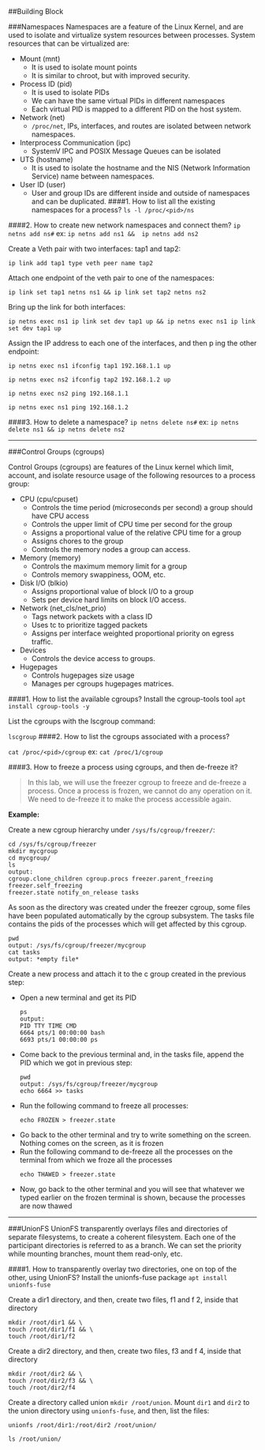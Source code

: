 ##Building Block

###Namespaces
Namespaces are a feature of the Linux Kernel, and are used to isolate and virtualize system resources between
processes. System resources that can be virtualized are:
- Mount (mnt)
    - It is used to isolate mount points
    - It is similar to chroot, but with improved security.
- Process ID (pid)
    - It is used to isolate PIDs
    - We can have the same virtual PIDs in different namespaces
    - Each virtual PID is mapped to a different PID on the host system.
- Network (net)
    - `/proc/net`, IPs, interfaces, and routes are isolated between network namespaces.
- Interprocess Communication (ipc)
    - SystemV IPC and POSIX Message Queues can be isolated
- UTS (hostname)
    - It is used to isolate the hostname and the NIS (Network Information Service) name between
namespaces.
- User ID (user)
    - User and group IDs are different inside and outside of namespaces and can be duplicated.
####1. How to list all the existing namespaces for a process?
``ls -l /proc/<pid>/ns``

####2. How to create new network namespaces and connect them?
``ip netns add ns#`` ex: `ip netns add ns1 &&  ip netns add ns2`

Create a Veth pair with two interfaces: tap1 and tap2:

``ip link add tap1 type veth peer name tap2``

Attach one endpoint of the veth pair to one of the namespaces:

``ip link set tap1 netns ns1 && ip link set tap2 netns ns2``

Bring up the link for both interfaces:

``ip netns exec ns1 ip link set dev tap1 up && ip netns exec ns1 ip link set dev tap1 up``

Assign the IP address to each one of the interfaces, and then p ing the other endpoint:

`ip netns exec ns1 ifconfig tap1 192.168.1.1 up`
 
 `ip netns exec ns2 ifconfig tap2 192.168.1.2 up`
 
 `ip netns exec ns2 ping 192.168.1.1`
 
 `ip netns exec ns1 ping 192.168.1.2`
 
####3. How to delete a namespace?
`ip netns delete ns#` ex: `ip netns delete ns1 && ip netns delete ns2`

---

###Control Groups (cgroups)

Control Groups (cgroups) are features of the Linux kernel which limit, account, and isolate resource usage of the
following resources to a process group:
- CPU (cpu/cpuset)
    - Controls the time period (microseconds per second) a group should have CPU access
    - Controls the upper limit of CPU time per second for the group
    - Assigns a proportional value of the relative CPU time for a group
    - Assigns chores to the group
    - Controls the memory nodes a group can access.
- Memory (memory)
    - Controls the maximum memory limit for a group
    - Controls memory swappiness, OOM, etc.
- Disk I/O (blkio)
    - Assigns proportional value of block I/O to a group
    - Sets per device hard limits on block I/O access.
- Network (net_cls/net_prio)
    - Tags network packets with a class ID
    - Uses tc to prioritize tagged packets
    - Assigns per interface weighted proportional priority on egress traffic.
- Devices
    - Controls the device access to groups.
- Hugepages
    - Controls hugepages size usage
    - Manages per cgroups hugepages matrices.
    
####1. How to list the available cgroups?
Install the cgroup-tools tool
`apt install cgroup-tools -y`

List the cgroups with the lscgroup command:

`lscgroup`
####2. How to list the cgroups associated with a process?

`cat /proc/<pid>/cgroup` ex: `cat /proc/1/cgroup`

####3. How to freeze a process using cgroups, and then de-freeze it?

> In this lab, we will use the freezer cgroup to freeze and de-freeze a process. Once a process is frozen, we cannot
  do any operation on it. We need to de-freeze it to make the process accessible again.

**Example:**

Create a new cgroup hierarchy under `/sys/fs/cgroup/freezer/`:

```
cd /sys/fs/cgroup/freezer
mkdir mycgroup
cd mycgroup/
ls
output:
cgroup.clone_children cgroup.procs freezer.parent_freezing freezer.self_freezing
freezer.state notify_on_release tasks
```
As soon as the directory was created under the freezer cgroup, some files have been populated automatically by
the cgroup subsystem. The tasks file contains the pids of the processes which will get affected by this cgroup.

```
pwd
output: /sys/fs/cgroup/freezer/mycgroup
cat tasks
output: *empty file*
```
Create a new process and attach it to the c group created in the previous step:
- Open a new terminal and get its PID
  ```
  ps
  output:
  PID TTY TIME CMD
  6664 pts/1 00:00:00 bash
  6693 pts/1 00:00:00 ps
  ```
- Come back to the previous terminal and, in the tasks file, append the PID which we got in previous step:
  ```
  pwd
  output: /sys/fs/cgroup/freezer/mycgroup
  echo 6664 >> tasks
  ```
- Run the following command to freeze all processes:
  ```
  echo FROZEN > freezer.state
  ```
- Go back to the other terminal and try to write something on the screen. Nothing comes on the screen, as it is
  frozen
- Run the following command to de-freeze all the processes on the terminal from which we froze all the processes
  ```
  echo THAWED > freezer.state
  ```
- Now, go back to the other terminal and you will see that whatever we typed earlier on the frozen terminal is shown, because the processes are now thawed
    
---

###UnionFS
UnionFS transparently overlays files and directories of separate filesystems, to create a coherent filesystem. Each
one of the participant directories is referred to as a branch. We can set the priority while mounting branches, mount
them read-only, etc.

####1. How to transparently overlay two directories, one on top of the other, using UnionFS?
Install the unionfs-fuse package `apt install unionfs-fuse`

Create a dir1 directory, and then, create two files, f1 and f 2, inside that directory

```
mkdir /root/dir1 && \
touch /root/dir1/f1 && \
touch /root/dir1/f2
```

Create a dir2 directory, and then, create two files, f3 and f 4, inside that directory
```
mkdir /root/dir2 && \
touch /root/dir2/f3 && \
touch /root/dir2/f4
```

Create a directory called union `mkdir /root/union`.
Mount `dir1` and `dir2` to the union directory using `unionfs-fuse`, and then, list the files:

`unionfs /root/dir1:/root/dir2 /root/union/`

`ls /root/union/`